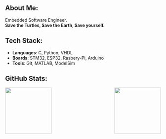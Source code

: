 ## About Me:
Embedded Software Engineer.<br/>
**Save the Turtles, Save the Earth, Save yourself.**

## Tech Stack:
- **Languages**: C, Python, VHDL
- **Boards**: STM32, ESP32, Rasbery-Pi, Arduino
- **Tools**: Git, MATLAB, ModelSim 

## GitHub Stats:
<div style="display: flex; justify-content: space-between;">
  <img src="https://nirzak-streak-stats.vercel.app/?user=tamaGo-HQ&theme=default&hide_border=false" height="150"/>
  <img src="https://github-readme-stats.vercel.app/api/top-langs/?username=tamaGo-HQ&theme=default&hide_border=false&include_all_commits=true&count_private=false&layout=compact" height="150"/>
</div>
